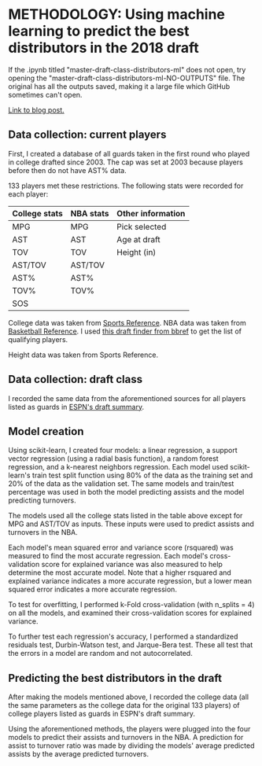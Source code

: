 # METHODOLOGY: Using machine learning to predict the best distributors in the 2018 draft

If the .ipynb titled "master-draft-class-distributors-ml" does not open, try opening the "master-draft-class-distributors-ml-NO-OUTPUTS" file. The original has all the outputs saved, making it a large file which GitHub sometimes can't open.

[Link to blog post.](https://dribbleanalytics.blogspot.com/2018/07/draft-class-distributors-ml.html)

## Data collection: current players

First, I created a database of all guards taken in the first round who played in college drafted since 2003. The cap was set at 2003 because players before then do not have AST% data.

133 players met these restrictions. The following stats were recorded for each player:

| College stats | NBA stats | Other information |
| ------------- | ------------- | ------------- |
| MPG | MPG | Pick selected |
| AST | AST | Age at draft |
| TOV | TOV | Height (in) |
| AST/TOV | AST/TOV |
| AST%  | AST% |
| TOV%  | TOV% |
| SOS |  |

College data was taken from [Sports Reference](http://sports-reference.com/cbb). NBA data was taken from [Basketball Reference](http://basketball-reference.com). I used [this draft finder from bbref](https://www.basketball-reference.com/play-index/draft_finder.cgi?request=1&year_min=2003&year_max=2018&college_id=1&pick_overall_min=1&pick_overall_max=30&pos_is_g=Y&order_by=ws) to get the list of qualifying players.

Height data was taken from Sports Reference.

## Data collection: draft class

I recorded the same data from the aforementioned sources for all players listed as guards in [ESPN's draft summary](http://www.espn.com/nba/draft/rounds).

## Model creation

Using scikit-learn, I created four models: a linear regression, a support vector regression (using a radial basis function), a random forest regression, and a k-nearest neighbors regression. Each model used scikit-learn's train test split function using 80% of the data as the training set and 20% of the data as the validation set. The same models and train/test percentage was used in both the model predicting assists and the model predicting turnovers.

The models used all the college stats listed in the table above except for MPG and AST/TOV as inputs. These inputs were used to predict assists and turnovers in the NBA.

Each model's mean squared error and variance score (rsquared) was measured to find the most accurate regression. Each model's cross-validation score for explained variance was also measured to help determine the most accurate model. Note that a higher rsquared and explained variance indicates a more accurate regression, but a lower mean squared error indicates a more accurate regression.

To test for overfitting, I performed k-Fold cross-validation (with n_splits = 4) on all the models, and examined their cross-validation scores for explained variance.

To further test each regression's accuracy, I performed a standardized residuals test, Durbin-Watson test, and Jarque-Bera test. These all test that the errors in a model are random and not autocorrelated.

## Predicting the best distributors in the draft

After making the models mentioned above, I recorded the college data (all the same parameters as the college data for the original 133 players) of college players listed as guards in ESPN's draft summary.

Using the aforementioned methods, the players were plugged into the four models to predict their assists and turnovers in the NBA. A prediction for assist to turnover ratio was made by dividing the models' average predicted assists by the average predicted turnovers.
